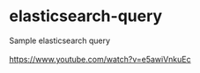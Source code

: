 # elasticsearch-query

Sample elasticsearch query
<br><br>
https://www.youtube.com/watch?v=e5awiVnkuEc
